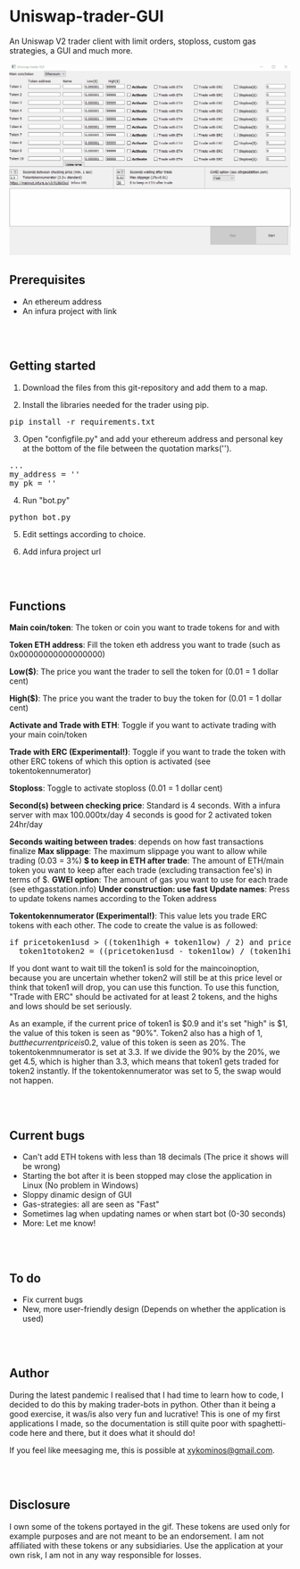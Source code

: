 # Uniswap-trader-GUI
An Uniswap V2 trader client with limit orders, stoploss, custom gas strategies, a GUI and much more.

![alt text](https://github.com/Davidkolh/Uniswap-trader-GUI/blob/main/test.gif?raw=true "GIF application")

<H2>Prerequisites</H2>

- An ethereum address
- An infura project with link

<br> </br>
<H2>Getting started</H2>

1. Download the files from this git-repository and add them to a map.

2. Install the libraries needed for the trader using pip.

<pre>pip install -r requirements.txt</pre>

3. Open "configfile.py" and add your ethereum address and personal key at the bottom of the file between the quotation marks('').

<pre>...
my_address = ''
my_pk = ''</pre>


4. Run "bot.py"

<pre>python bot.py</pre>

5. Edit settings according to choice.

6. Add infura project url

<br> </br>
<H2>Functions</H2>


<b>Main coin/token</b>: The token or coin you want to trade tokens for and with

<b>Token ETH address</b>: Fill the token eth address you want to trade (such as 0x00000000000000000)

<b>Low($)</b>: The price you want the trader to sell the token for (0.01 = 1 dollar cent)

<b>High($)</b>: The price you want the trader to buy the token for (0.01 = 1 dollar cent)

<b>Activate and Trade with ETH</b>: Toggle if you want to activate trading with your main coin/token

<b>Trade with ERC (Experimental!)</b>: Toggle if you want to trade the token with other ERC tokens of which this option is activated (see tokentokennumerator)

<b>Stoploss</b>: Toggle to activate stoploss (0.01 = 1 dollar cent)


<b>Second(s) between checking price</b>: Standard is 4 seconds. With a infura server with max 100.000tx/day 4 seconds is good for 2 activated token 24hr/day


<b>Seconds waiting between trades</b>: depends on how fast transactions finalize
<b>Max slippage</b>: The maximum slippage you want to allow while trading (0.03 = 3%)
<b>$ to keep in ETH after trade</b>: The amount of ETH/main token you want to keep after each trade (excluding transaction fee's) in terms of $.
<b>GWEI option</b>: The amount of gas you want to use for each trade (see ethgasstation.info) <b>Under construction: use fast</b>
<b>Update names</b>: Press to update tokens names according to the Token address


<b>Tokentokennumerator (Experimental!)</b>: This value lets you trade ERC tokens with each other. The code to create the value is as followed:

<pre>if pricetoken1usd > ((token1high + token1low) / 2) and pricetoken2usd < ((token2high + token2low) / 2):
  token1totoken2 = ((pricetoken1usd - token1low) / (token1high - token1low)) / ((pricetoken2usd - token2low) / (token2high - token2low))</pre>
  
  If you dont want to wait till the token1 is sold for the maincoinoption, because you are uncertain whether token2 will still be at this price level or think that token1 will     drop, you can use this function. To use this function, "Trade with ERC" should be activated for at least 2 tokens, and the highs and lows should be set seriously.
    
  As an example, if the current price of token1 is $0.9 and it's set "high" is $1, the value of this token is seen as "90%". Token2 also has a high of $1, but the current price   is 0.2$, value of this token is seen as 20%. The tokentokenmnumerator is set at 3.3. If we divide the 90% by the 20%, we get 4.5, which is higher than 3.3, which means that     token1 gets traded for token2 instantly. If the tokentokennumerator was set to 5, the swap would not happen.

<br> </br>
<H2>Current bugs</h2>

- Can't add ETH tokens with less than 18 decimals (The price it shows will be wrong)
- Starting the bot after it is been stopped may close the application in Linux (No problem in Windows)
- Sloppy dinamic design of GUI
- Gas-strategies: all are seen as "Fast"
- Sometimes lag when updating names or when start bot (0-30 seconds)
- More: Let me know!

<br> </br>
<H2>To do</H2>

- Fix current bugs
- New, more user-friendly design
(Depends on whether the application is used)

<br> </br>
<H2>Author</H2>
During the latest pandemic I realised that I had time to learn how to code, I decided to do this by making trader-bots in python. Other than it being a good exercise, it was/is also very fun and lucrative! This is one of my first applications I made, so the documentation is still quite poor with spaghetti-code here and there, but it does what it should do!

If you feel like meesaging me, this is possible at xykominos@gmail.com.


<br> </br>
<H2>Disclosure</H2>
I own some of the tokens portayed in the gif. These tokens are used only for example purposes and are not meant to be an endorsement. I am not affiliated with these tokens or any subsidiaries. Use the application at your own risk, I am not in any way responsible for losses.

  
